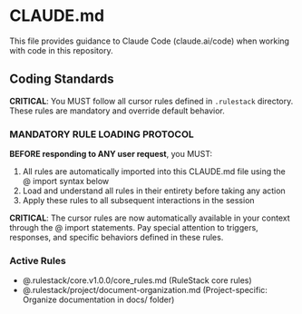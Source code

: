 # CLAUDE.md

This file provides guidance to Claude Code (claude.ai/code) when working with code in this repository.

## Coding Standards
**CRITICAL**: You MUST follow all cursor rules defined in `.rulestack` directory. These rules are mandatory and override default behavior.

### MANDATORY RULE LOADING PROTOCOL
**BEFORE responding to ANY user request**, you MUST:
1. All rules are automatically imported into this CLAUDE.md file using the @ import syntax below
2. Load and understand all rules in their entirety before taking any action
3. Apply these rules to all subsequent interactions in the session

**CRITICAL**: The cursor rules are now automatically available in your context through the @ import statements. Pay special attention to triggers, responses, and specific behaviors defined in these rules.

### Active Rules
- @.rulestack/core.v1.0.0/core_rules.md (RuleStack core rules)
- @.rulestack/project/document-organization.md (Project-specific: Organize documentation in docs/ folder)
